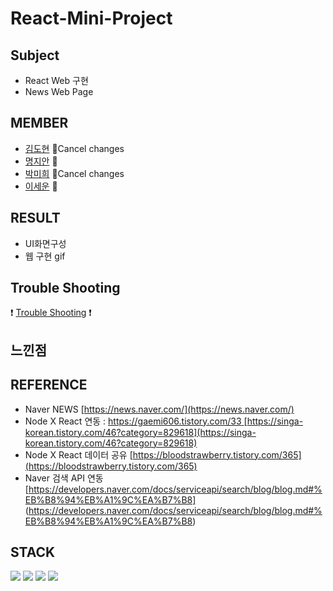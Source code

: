 # React-Mini-Project


## Subject
* React Web 구현
* News Web Page

## MEMBER
* [김도현](https://github.com/thovy) 🌷Cancel changes
* [명지안](https://github.com/주소) 🌼
* [박미희](https://github.com/PMH2906) 🌻Cancel changes
* [이세운](https://github.com/sleet99) :rose:

## RESULT
* UI화면구성
* 웹 구현 gif


## Trouble Shooting
:exclamation: [Trouble Shooting](./TroubleShooting.md) :exclamation:

## 느낀점

## REFERENCE
* Naver NEWS 
[https://news.naver.com/](https://news.naver.com/)
* Node X React 연동 : 
[https://gaemi606.tistory.com/33 ](https://gaemi606.tistory.com/33)
[https://singa-korean.tistory.com/46?category=829618](https://singa-korean.tistory.com/46?category=829618)
* Node X React 데이터 공유 
[https://bloodstrawberry.tistory.com/365](https://bloodstrawberry.tistory.com/365)       
* Naver 검색 API 연동
[https://developers.naver.com/docs/serviceapi/search/blog/blog.md#%EB%B8%94%EB%A1%9C%EA%B7%B8] (https://developers.naver.com/docs/serviceapi/search/blog/blog.md#%EB%B8%94%EB%A1%9C%EA%B7%B8)                                                


## STACK
<img src="https://img.shields.io/badge/HTML5-E34F26?style=flat-square&logo=HTML5&logoColor=white"/></a> 
<img src="https://img.shields.io/badge/CSS3-1572B6?style=flat-square&logo=CSS3&logoColor=white"/></a> 
<img src="https://img.shields.io/badge/JavaScript-F7DF1E?style=flat-square&logo=JavaScript&logoColor=white"/></a> 
<img src="https://img.shields.io/badge/react-61DAFB?style=flat-square&logo=react&logoColor=black"/></a>

